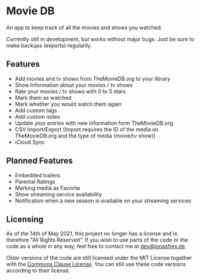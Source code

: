 #  Movie DB

An app to keep track of all the movies and shows you watched.

Currently still in development, but works without major bugs. Just be sure to make backups (exports) regularily.

## Features
* Add movies and tv shows from TheMovieDB.org to your library
* Show Information about your movies / tv shows
* Rate your movies / tv shows with 0 to 5 stars
* Mark them as watched
* Mark whether you would watch them again
* Add custom tags
* Add custom notes
* Update your entries with new information form TheMovieDB.org
* CSV Import/Export (Import requires the ID of the media on TheMovieDB.org and the type of media (movie/tv show))
* iCloud Sync

## Planned Features
* Embedded trailers
* Parental Ratings
* Marking media as Favorite
* Show streaming service availability
* Notification when a new season is available on your streaming services

## Licensing
As of the 14th of May 2021, this project no longer has a license and is therefore "All Rights Reserved". If you wish to use parts of the code or the code as a whole in any way, feel free to contact me at [dev@jonasfrey.de](mailto:dev@jonasfrey.de).

Older versions of the code are still licensed under the MIT License together with the [Commons Clause License](https://commonsclause.com). You can still use these code versions according to their license.
